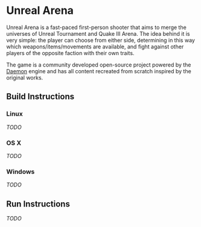 # Unreal Arena

Unreal Arena is a fast-paced first-person shooter that aims to merge the
universes of Unreal Tournament and Quake III Arena. The idea behind it is very
simple: the player can choose from either side, determining in this way which
weapons/items/movements are available, and fight against other players of the
opposite faction with their own traits.

The game is a community developed open-source project powered by the
[Daemon](http://unvanquished.net) engine and has all content recreated from
scratch inspired by the original works.


## Build Instructions

### Linux

*TODO*

### OS X

*TODO*

### Windows

*TODO*


## Run Instructions

*TODO*
